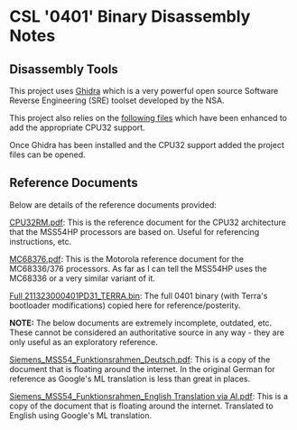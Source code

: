 CSL '0401' Binary Disassembly Notes
======

## Disassembly Tools
This project uses [Ghidra](https://ghidra-sre.org) which is a very powerful open source Software Reverse Engineering (SRE) toolset developed by the NSA.
  
This project also relies on the [following files](https://github.com/NationalSecurityAgency/ghidra/commit/fafd1bb00aaca30ee546de0485896ba4de1bacab) which have been enhanced to add the appropriate CPU32 support.

Once Ghidra has been installed and the CPU32 support added the project files can be opened.

## Reference Documents  
Below are details of the reference documents provided:

[CPU32RM.pdf](https://github.com/karter16/CSL_0401_Binary_Disassembly_Notes/blob/master/CPU32RM.pdf): This is the reference document for the CPU32 architecture that the MSS54HP processors are based on. Useful for referencing instructions, etc.
  
[MC68376.pdf](https://github.com/karter16/CSL_0401_Binary_Disassembly_Notes/blob/master/MC68376.pdf): This is the Motorola reference document for the MC68336/376 processors. As far as I can tell the MSS54HP uses the MC68336 or a very similar variant of it.
  
[Full 211323000401PD31_TERRA.bin](https://github.com/karter16/CSL_0401_Binary_Disassembly_Notes/blob/master/Full%20211323000401PD31_TERRA.bin): The full 0401 binary (with Terra's bootloader modifications) copied here for reference/posterity.
  
**NOTE:** The below documents are extremely incomplete, outdated, etc. These cannot be considered an authoritative source in any way - they are only useful as an exploratory reference.
  
[Siemens_MSS54_Funktionsrahmen_Deutsch.pdf](https://github.com/karter16/CSL_0401_Binary_Disassembly_Notes/blob/master/Siemens_MSS54_Funktionsrahmen_Deutsch.pdf): This is a copy of the document that is floating around the internet. In the original German for reference as Google's ML translation is less than great in places.
  
[Siemens_MSS54_Funktionsrahmen_English Translation via AI.pdf](https://github.com/karter16/CSL_0401_Binary_Disassembly_Notes/blob/master/Siemens_MSS54_Funktionsrahmen_English%20Translation%20via%20AI.pdf): This is a copy of the document that is floating around the internet. Translated to English using Google's ML translation.
